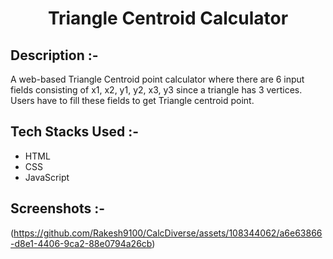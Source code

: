 # <p align="center">Triangle Centroid Calculator</p>

## Description :-

A web-based Triangle Centroid point calculator where there are 6 input fields consisting of x1, x2, y1, y2, x3, y3 since a triangle has 3 vertices.
Users have to fill these fields to get Triangle centroid point. 

## Tech Stacks Used :-

- HTML
- CSS
- JavaScript

## Screenshots :-
(https://github.com/Rakesh9100/CalcDiverse/assets/108344062/a6e63866-d8e1-4406-9ca2-88e0794a26cb)
